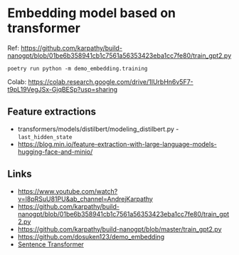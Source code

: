 # Embedding model based on transformer

Ref: https://github.com/karpathy/build-nanogpt/blob/01be6b358941cb1c7561a56353423eba1cc7fe80/train_gpt2.py

```
poetry run python -m demo_embedding.training 
```

Colab: https://colab.research.google.com/drive/1IUrbHn6v5F7-t9pL19VegJSx-GjqBESp?usp=sharing

## Feature extractions

- transformers/models/distilbert/modeling_distilbert.py - `last_hidden_state`
- https://blog.min.io/feature-extraction-with-large-language-models-hugging-face-and-minio/

## Links

- https://www.youtube.com/watch?v=l8pRSuU81PU&ab_channel=AndrejKarpathy
- https://github.com/karpathy/build-nanogpt/blob/01be6b358941cb1c7561a56353423eba1cc7fe80/train_gpt2.py
- https://github.com/karpathy/build-nanogpt/blob/master/train_gpt2.py
- https://github.com/dosuken123/demo_embedding
- [Sentence Transformer](https://www.sbert.net/docs/quickstart.html)